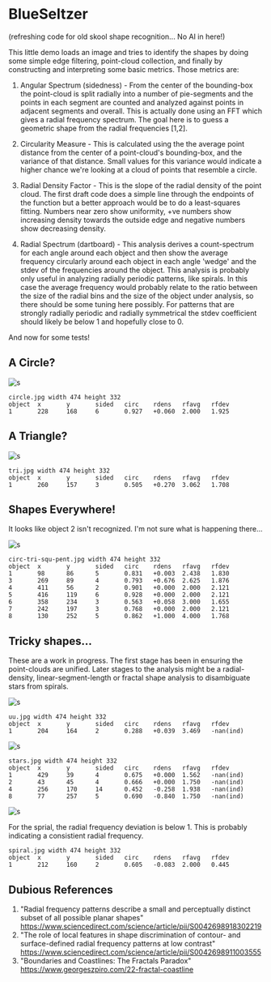 # BlueSeltzer
(refreshing code for old skool shape recognition... No AI in here!)

This little demo loads an image and tries to identify the shapes by doing some
simple edge filtering, point-cloud collection, and finally by constructing and
interpreting some basic metrics. Those metrics are:

1. Angular Spectrum (sidedness) - From the center of the bounding-box the point-cloud is
split radially into a number of pie-segments and the points in each segment are
counted and analyzed against points in adjacent segments and overall. This is actually done using an FFT
which gives a radial frequency spectrum. The goal here is to guess a geometric shape from the
radial frequencies [1,2].

2. Circularity Measure - This is calculated using the
the average point distance
from the center of a point-cloud's bounding-box, 
and the variance of that distance. Small values for this
variance would indicate a higher chance we're looking at a cloud of points that
resemble a circle.

3. Radial Density Factor - This is the slope of the radial density of the
point cloud. The first draft code does a simple line through the endpoints
of the function but a better approach would be to do a least-squares
fitting. Numbers near zero show uniformity, +ve numbers show increasing
density towards the outside edge and negative numbers show decreasing
density.

4. Radial Spectrum (dartboard) - This analysis derives a count-spectrum for each angle
around each object and then show the average frequency circularly around each object
in each angle 'wedge' and the stdev of the frequencies around the object. This analysis
is probably only useful in analyzing radially periodic patterns, like spirals. In this case
the average frequency would probably relate to the ratio between the size of the radial bins
and the size of the object under analysis, so there should be some tuning here possibly. For
patterns that are strongly radially periodic and radially symmetrical the stdev coefficient
should likely be below 1 and hopefully close to 0.

And now for some tests!

## A Circle?

![s](circle.jpg)
```
circle.jpg width 474 height 332
object  x       y       sided   circ    rdens   rfavg   rfdev
1       228     168     6       0.927   +0.060  2.000   1.925
```

## A Triangle?

![s](tri.jpg)
```
tri.jpg width 474 height 332
object  x       y       sided   circ    rdens   rfavg   rfdev
1       260     157     3       0.505   +0.270  3.062   1.708
```

## Shapes Everywhere!

It looks like object 2 isn't recognized. I'm not sure what is happening there...

![s](circ-tri-squ-pent.jpg)
```
circ-tri-squ-pent.jpg width 474 height 332
object  x       y       sided   circ    rdens   rfavg   rfdev
1       98      86      5       0.831   +0.003  2.438   1.830
3       269     89      4       0.793   +0.676  2.625   1.876
4       411     56      2       0.901   +0.000  2.000   2.121
5       416     119     6       0.928   +0.000  2.000   2.121
6       358     234     3       0.563   +0.058  3.000   1.655
7       242     197     3       0.768   +0.000  2.000   2.121
8       130     252     5       0.862   +1.000  4.000   1.768
```

## Tricky shapes...

These are a work in progress. The first stage has been in ensuring the point-clouds
are unified. Later stages to the analysis might be a radial-density,
linear-segment-length or fractal shape analysis to disambiguate stars from spirals.

![s](uu.jpg)
```
uu.jpg width 474 height 332
object  x       y       sided   circ    rdens   rfavg   rfdev
1       204     164     2       0.288   +0.039  3.469   -nan(ind)
```

![s](stars.jpg)
```
stars.jpg width 474 height 332
object  x       y       sided   circ    rdens   rfavg   rfdev
1       429     39      4       0.675   +0.000  1.562   -nan(ind)
2       43      45      4       0.666   +0.000  1.750   -nan(ind)
4       256     170     14      0.452   -0.258  1.938   -nan(ind)
8       77      257     5       0.690   -0.840  1.750   -nan(ind)
```

![s](spiral.jpg)

For the sprial, the radial frequency deviation is below 1. This is probably indicating
a consistient radial frequency.

```
spiral.jpg width 474 height 332
object  x       y       sided   circ    rdens   rfavg   rfdev
1       212     160     2       0.605   -0.083  2.000   0.445
```

## Dubious References

1. "Radial frequency patterns describe a small and perceptually distinct subset of all possible planar shapes" https://www.sciencedirect.com/science/article/pii/S0042698918302219
2. "The role of local features in shape discrimination of contour- and surface-defined radial frequency patterns at low contrast" https://www.sciencedirect.com/science/article/pii/S0042698911003555
3. "Boundaries and Coastlines: The Fractals Paradox" https://www.georgeszpiro.com/22-fractal-coastline